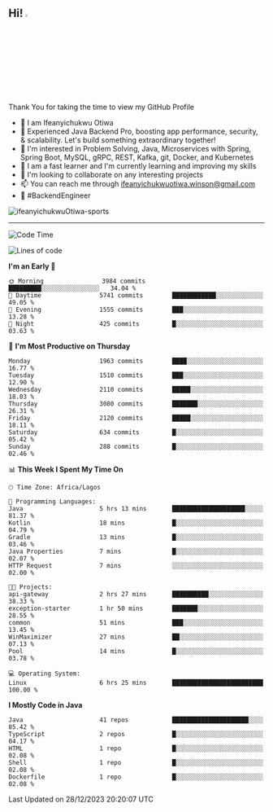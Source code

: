 <!-- BLOG-POST-LIST:START --><!-- BLOG-POST-LIST:END -->

## Hi! <img src="https://media.giphy.com/media/hvRJCLFzcasrR4ia7z/giphy.gif" width="4%"> 

Thank You for taking the time to view my GitHub Profile

- 👋 I am Ifeanyichukwu Otiwa
- 🚀 Experienced Java Backend Pro, boosting app performance, security, & scalability. Let's build something extraordinary together!
- 👀 I'm interested in Problem Solving, Java, Microservices with Spring, Spring Boot, MySQL, gRPC, REST, Kafka, git, Docker, and Kubernetes
- 🌱 I am a fast learner and I'm currently learning and improving my skills
- 💞️ I'm looking to collaborate on any interesting projects
- 📫 You can reach me through ifeanyichukwuotiwa.winson@gmail.com
- 🚀 #BackendEngineer

<p align="left" marginTop="10px"> <img src="https://komarev.com/ghpvc/?username=ifeanyichukwuOtiwa-sports&label=Profile%20views&color=0e75b6&style=for-the-badge" alt="ifeanyichukwuOtiwa-sports" /> </p>

***

<!--START_SECTION:waka-->
![Code Time](http://img.shields.io/badge/Code%20Time-2%2C049%20hrs%2031%20mins-blue)

![Lines of code](https://img.shields.io/badge/From%20Hello%20World%20I%27ve%20Written-4.3%20million%20lines%20of%20code-blue)

**I'm an Early 🐤** 

```text
🌞 Morning                3984 commits        █████████░░░░░░░░░░░░░░░░   34.04 % 
🌆 Daytime                5741 commits        ████████████░░░░░░░░░░░░░   49.05 % 
🌃 Evening                1555 commits        ███░░░░░░░░░░░░░░░░░░░░░░   13.28 % 
🌙 Night                  425 commits         █░░░░░░░░░░░░░░░░░░░░░░░░   03.63 % 
```
📅 **I'm Most Productive on Thursday** 

```text
Monday                   1963 commits        ████░░░░░░░░░░░░░░░░░░░░░   16.77 % 
Tuesday                  1510 commits        ███░░░░░░░░░░░░░░░░░░░░░░   12.90 % 
Wednesday                2110 commits        █████░░░░░░░░░░░░░░░░░░░░   18.03 % 
Thursday                 3080 commits        ███████░░░░░░░░░░░░░░░░░░   26.31 % 
Friday                   2120 commits        █████░░░░░░░░░░░░░░░░░░░░   18.11 % 
Saturday                 634 commits         █░░░░░░░░░░░░░░░░░░░░░░░░   05.42 % 
Sunday                   288 commits         █░░░░░░░░░░░░░░░░░░░░░░░░   02.46 % 
```


📊 **This Week I Spent My Time On** 

```text
🕑︎ Time Zone: Africa/Lagos

💬 Programming Languages: 
Java                     5 hrs 13 mins       ████████████████████░░░░░   81.37 % 
Kotlin                   18 mins             █░░░░░░░░░░░░░░░░░░░░░░░░   04.79 % 
Gradle                   13 mins             █░░░░░░░░░░░░░░░░░░░░░░░░   03.46 % 
Java Properties          7 mins              █░░░░░░░░░░░░░░░░░░░░░░░░   02.07 % 
HTTP Request             7 mins              ░░░░░░░░░░░░░░░░░░░░░░░░░   02.00 % 

🐱‍💻 Projects: 
api-gateway              2 hrs 27 mins       ██████████░░░░░░░░░░░░░░░   38.33 % 
exception-starter        1 hr 50 mins        ███████░░░░░░░░░░░░░░░░░░   28.55 % 
common                   51 mins             ███░░░░░░░░░░░░░░░░░░░░░░   13.45 % 
WinMaximizer             27 mins             ██░░░░░░░░░░░░░░░░░░░░░░░   07.13 % 
Pool                     14 mins             █░░░░░░░░░░░░░░░░░░░░░░░░   03.78 % 

💻 Operating System: 
Linux                    6 hrs 25 mins       █████████████████████████   100.00 % 
```

**I Mostly Code in Java** 

```text
Java                     41 repos            █████████████████████░░░░   85.42 % 
TypeScript               2 repos             █░░░░░░░░░░░░░░░░░░░░░░░░   04.17 % 
HTML                     1 repo              █░░░░░░░░░░░░░░░░░░░░░░░░   02.08 % 
Shell                    1 repo              █░░░░░░░░░░░░░░░░░░░░░░░░   02.08 % 
Dockerfile               1 repo              █░░░░░░░░░░░░░░░░░░░░░░░░   02.08 % 
```




 Last Updated on 28/12/2023 20:20:07 UTC
<!--END_SECTION:waka-->

<!--
<p align="center">
![trophy](https://github-profile-trophy.vercel.app/?username=ifeanyichukwuOtiwa-sports&theme=onedark) (https://github.com/ryo-ma/github-profile-trophy)
</p>
-->

<!---
ifeanyi-otiwa/ifeanyi-otiwa is a ✨ special ✨ repository because its `README.md` (this file) appears on your GitHub profile.
You can click the Preview link to take a look at your changes.
--->
